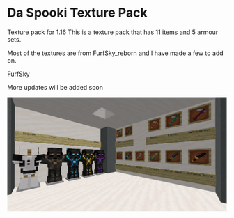 # Da Spooki Texture Pack

Texture pack for 1.16 This is a texture pack that has 11 items and 5 armour sets. 

Most of the textures are from FurfSky_reborn and I have made a few to add on.

[FurfSky](https://hypixel.net/threads/furfsky-reborn-1-3-0-the-update-that-textured-everything.4101579/) 

More updates will be added soon

<img src="ReadMe_assets/img1.png">